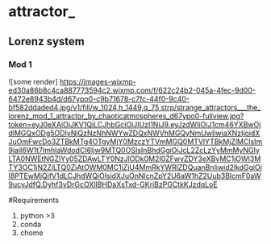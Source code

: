 # attractor_
## Lorenz system
### Mod 1

![some render] https://images-wixmp-ed30a86b8c4ca887773594c2.wixmp.com/f/622c24b2-045a-4fec-9d00-6472e8943b4d/d67ypo0-c9b71678-c7fc-44f0-9c40-bf582ddaded4.jpg/v1/fill/w_1024,h_1449,q_75,strp/strange_attractors___the_lorenz_mod_1_attractor_by_chaoticatmospheres_d67ypo0-fullview.jpg?token=eyJ0eXAiOiJKV1QiLCJhbGciOiJIUzI1NiJ9.eyJzdWIiOiJ1cm46YXBwOjdlMGQxODg5ODIyNjQzNzNhNWYwZDQxNWVhMGQyNmUwIiwiaXNzIjoidXJuOmFwcDo3ZTBkMTg4OTgyMjY0MzczYTVmMGQ0MTVlYTBkMjZlMCIsIm9iaiI6W1t7ImhlaWdodCI6Ijw9MTQ0OSIsInBhdGgiOiJcL2ZcLzYyMmMyNGIyLTA0NWEtNGZlYy05ZDAwLTY0NzJlODk0M2I0ZFwvZDY3eXBvMC1jOWI3MTY3OC1jN2ZjLTQ0ZjAtOWM0MC1iZjU4MmRkYWRlZDQuanBnIiwid2lkdGgiOiI8PTEwMjQifV1dLCJhdWQiOlsidXJuOnNlcnZpY2U6aW1hZ2Uub3BlcmF0aW9ucyJdfQ.Dyhf3vDrGcOXlIBHDaXsTxd-GKrjBzPGCtkKJzdqLoE

#Requirements

1. python >3
2. conda
3. chome
